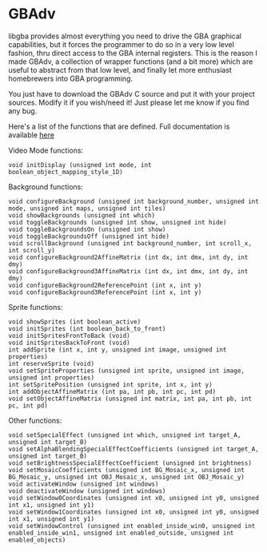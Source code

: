 # GBAdv

libgba provides almost everything you need to drive the GBA graphical capabilities, but it forces the programmer to do so in a very low level fashion, thru direct access to the GBA internal registers. This is the reason I made GBAdv, a collection of wrapper functions (and a bit more) which are useful to abstract from that low level, and finally let more enthusiast homebrewers into GBA programming.

You just have to download the GBAdv C source and put it with your project sources. Modify it if you wish/need it! Just please let me know if you find any bug.

Here's a list of the functions that are defined. Full documentation is available [here](https://github.com/sverx/GBAdv/blob/master/gbadv.html)

Video Mode functions:

```
void initDisplay (unsigned int mode, int boolean_object_mapping_style_1D)
```
Background functions:

```
void configureBackground (unsigned int background_number, unsigned int mode, unsigned int maps, unsigned int tiles)
void showBackgrounds (unsigned int which)
void toggleBackgrounds (unsigned int show, unsigned int hide)
void toggleBackgroundsOn (unsigned int show)
void toggleBackgroundsOff (unsigned int hide)
void scrollBackground (unsigned int background_number, int scroll_x, int scroll_y)
void configureBackground2AffineMatrix (int dx, int dmx, int dy, int dmy)
void configureBackground3AffineMatrix (int dx, int dmx, int dy, int dmy)
void configureBackground2ReferencePoint (int x, int y)
void configureBackground3ReferencePoint (int x, int y)
```
Sprite functions:

```
void showSprites (int boolean_active)
void initSprites (int boolean_back_to_front)
void initSpritesFrontToBack (void)
void initSpritesBackToFront (void)
int addSprite (int x, int y, unsigned int image, unsigned int properties)
int reserveSprite (void)
void setSpriteProperties (unsigned int sprite, unsigned int image, unsigned int properties)
int setSpritePosition (unsigned int sprite, int x, int y)
int addObjectAffineMatrix (int pa, int pb, int pc, int pd)
void setObjectAffineMatrix (unsigned int matrix, int pa, int pb, int pc, int pd)
```
Other functions:

```
void setSpecialEffect (unsigned int which, unsigned int target_A, unsigned int target_B)
void setAlphaBlendingSpecialEffectCoefficients (unsigned int target_A, unsigned int target_B)
void setBrightnessSpecialEffectCoefficient (unsigned int brightness)
void setMosaicCoefficients (unsigned int BG_Mosaic_x, unsigned int BG_Mosaic_y, unsigned int OBJ_Mosaic_x, unsigned int OBJ_Mosaic_y)
void activateWindow (unsigned int windows)
void deactivateWindow (unsigned int windows)
void setWindow0Coordinates (unsigned int x0, unsigned int y0, unsigned int x1, unsigned int y1)
void setWindow1Coordinates (unsigned int x0, unsigned int y0, unsigned int x1, unsigned int y1)
void setWindowControl (unsigned int enabled_inside_win0, unsigned int enabled_inside_win1, unsigned int enabled_outside, unsigned int enabled_objects)
```
